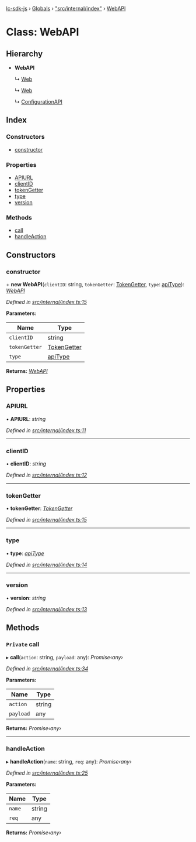 [lc-sdk-js](../README.md) › [Globals](../globals.md) › ["src/internal/index"](../modules/_src_internal_index_.md) › [WebAPI](_src_internal_index_.webapi.md)

# Class: WebAPI

## Hierarchy

* **WebAPI**

  ↳ [Web](_src_agent_web_.web.md)

  ↳ [Web](_src_customer_web_.web.md)

  ↳ [ConfigurationAPI](_src_configuration_index_.configurationapi.md)

## Index

### Constructors

* [constructor](_src_internal_index_.webapi.md#constructor)

### Properties

* [APIURL](_src_internal_index_.webapi.md#apiurl)
* [clientID](_src_internal_index_.webapi.md#clientid)
* [tokenGetter](_src_internal_index_.webapi.md#tokengetter)
* [type](_src_internal_index_.webapi.md#type)
* [version](_src_internal_index_.webapi.md#version)

### Methods

* [call](_src_internal_index_.webapi.md#private-call)
* [handleAction](_src_internal_index_.webapi.md#handleaction)

## Constructors

###  constructor

\+ **new WebAPI**(`clientID`: string, `tokenGetter`: [TokenGetter](../modules/_src_authorization_index_.md#tokengetter), `type`: [apiType](../modules/_src_internal_index_.md#apitype)): *[WebAPI](_src_internal_index_.webapi.md)*

*Defined in [src/internal/index.ts:15](https://github.com/livechat/lc-sdk-js/blob/5281c0a/src/internal/index.ts#L15)*

**Parameters:**

Name | Type |
------ | ------ |
`clientID` | string |
`tokenGetter` | [TokenGetter](../modules/_src_authorization_index_.md#tokengetter) |
`type` | [apiType](../modules/_src_internal_index_.md#apitype) |

**Returns:** *[WebAPI](_src_internal_index_.webapi.md)*

## Properties

###  APIURL

• **APIURL**: *string*

*Defined in [src/internal/index.ts:11](https://github.com/livechat/lc-sdk-js/blob/5281c0a/src/internal/index.ts#L11)*

___

###  clientID

• **clientID**: *string*

*Defined in [src/internal/index.ts:12](https://github.com/livechat/lc-sdk-js/blob/5281c0a/src/internal/index.ts#L12)*

___

###  tokenGetter

• **tokenGetter**: *[TokenGetter](../modules/_src_authorization_index_.md#tokengetter)*

*Defined in [src/internal/index.ts:15](https://github.com/livechat/lc-sdk-js/blob/5281c0a/src/internal/index.ts#L15)*

___

###  type

• **type**: *[apiType](../modules/_src_internal_index_.md#apitype)*

*Defined in [src/internal/index.ts:14](https://github.com/livechat/lc-sdk-js/blob/5281c0a/src/internal/index.ts#L14)*

___

###  version

• **version**: *string*

*Defined in [src/internal/index.ts:13](https://github.com/livechat/lc-sdk-js/blob/5281c0a/src/internal/index.ts#L13)*

## Methods

### `Private` call

▸ **call**(`action`: string, `payload`: any): *Promise‹any›*

*Defined in [src/internal/index.ts:34](https://github.com/livechat/lc-sdk-js/blob/5281c0a/src/internal/index.ts#L34)*

**Parameters:**

Name | Type |
------ | ------ |
`action` | string |
`payload` | any |

**Returns:** *Promise‹any›*

___

###  handleAction

▸ **handleAction**(`name`: string, `req`: any): *Promise‹any›*

*Defined in [src/internal/index.ts:25](https://github.com/livechat/lc-sdk-js/blob/5281c0a/src/internal/index.ts#L25)*

**Parameters:**

Name | Type |
------ | ------ |
`name` | string |
`req` | any |

**Returns:** *Promise‹any›*
